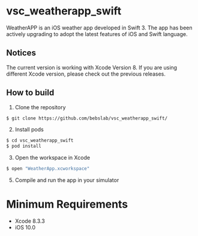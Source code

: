 # vsc_weatherapp_swift
WeatherAPP is an iOS weather app developed in Swift 3. The app has been actively upgrading to adopt the latest features of iOS and Swift language.

## Notices
The current version is working with Xcode Version 8. If you are using different Xcode version, please check out the previous releases. 

## How to build

1) Clone the repository

```bash
$ git clone https://github.com/bebslab/vsc_weatherapp_swift/
```

2) Install pods

```bash
$ cd vsc_weatherapp_swift
$ pod install
```

3) Open the workspace in Xcode

```bash
$ open "WeatherApp.xcworkspace"
```
 
5) Compile and run the app in your simulator

# Minimum Requirements

* Xcode 8.3.3
* iOS 10.0
